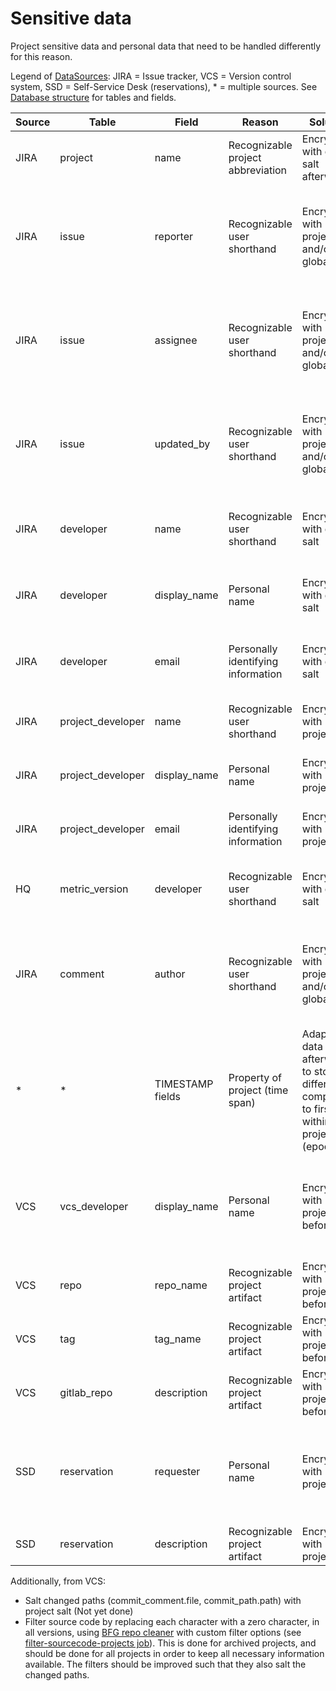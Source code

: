 # Sensitive data

Project sensitive data and personal data that need to be handled
differently for this reason.

Legend of [DataSources](DataSources.md): JIRA = Issue tracker,
VCS = Version control system, SSD = Self-Service Desk (reservations), \*
= multiple sources. See [Database
structure](Database_structure.md) for tables and fields.

| Source | Table             | Field            | Reason                             | Solution                                                                                    | Status                                                             |
|--------|-------------------|------------------|------------------------------------|---------------------------------------------------------------------------------------------|--------------------------------------------------------------------|
| JIRA   | project           | name             | Recognizable project abbreviation  | Encrypt with global salt afterward                                                          | Not yet done                                                       |
| JIRA   | issue             | reporter         | Recognizable user shorthand        | Encrypt with project and/or global salt                                                     | Run task during import, or manual global encryption step afterward |
| JIRA   | issue             | assignee         | Recognizable user shorthand        | Encrypt with project and/or global salt                                                     | Run task during import, or manual global encryption step afterward |
| JIRA   | issue             | updated_by       | Recognizable user shorthand        | Encrypt with project and/or global salt                                                     | Run task during import, or manual global encryption step afterward |
| JIRA   | developer         | name             | Recognizable user shorthand        | Encrypt with global salt                                                                    | Manual global encryption step afterward                            |
| JIRA   | developer         | display_name     | Personal name                      | Encrypt with global salt                                                                    | Manual global encryption step afterward                            |
| JIRA   | developer         | email            | Personally identifying information | Encrypt with global salt                                                                    | Manual global encryption step afterward                            |
| JIRA   | project_developer | name             | Recognizable user shorthand        | Encrypt with project salt                                                                   | Automatic during developer imports                                 |
| JIRA   | project_developer | display_name     | Personal name                      | Encrypt with project salt                                                                   | Automatic during developer imports                                 |
| JIRA   | project_developer | email            | Personally identifying information | Encrypt with project salt                                                                   | Automatic during developer imports                                 |
| HQ     | metric_version    | developer        | Recognizable user shorthand        | Encrypt with global salt                                                                    | Manual global encryption step afterward                            |
| JIRA   | comment           | author           | Recognizable user shorthand        | Encrypt with project and/or global salt                                                     | Run task during import, or manual global encryption step afterward |
| \*     | \*                | TIMESTAMP fields | Property of project (time span)    | Adapt all data afterward to store differences compared to first date within project (epoch) | Not yet done                                                       |
| VCS    | vcs_developer     | display_name     | Personal name                      | Encrypt with project salt beforehand                                                        | Run task during import, or manual global encryption step afterward |
| VCS    | repo              | repo_name        | Recognizable project artifact      | Encrypt with project salt beforehand                                                        | Not yet done                                                       |
| VCS    | tag               | tag_name         | Recognizable project artifact      | Encrypt with project salt beforehand                                                        | Not yet done                                                       |
| VCS    | gitlab_repo       | description      | Recognizable project artifact      | Encrypt with project salt beforehand                                                        | Not yet done                                                       |
| SSD    | reservation       | requester        | Personal name                      | Encrypt with project salt                                                                   | Run task during import, or manual global encryption step afterward |
| SSD    | reservation       | description      | Recognizable project artifact      | Encrypt with project salt                                                                   | Not yet done                                                       |

Additionally, from VCS:

-   Salt changed paths (commit_comment.file, commit_path.path) with
    project salt (Not yet done)
-   Filter source code by replacing each character with a zero
    character, in all versions, using [BFG repo
    cleaner](https://rtyley.github.io/bfg-repo-cleaner/) with custom
    filter options (see [filter-sourcecode-projects
    job](http://www.jenkins.example:8080/view/GROS/job/filter-sourcecode-projects/)).
    This is done for archived projects, and should be done for all
    projects in order to keep all necessary information available. The
    filters should be improved such that they also salt the changed
    paths.
